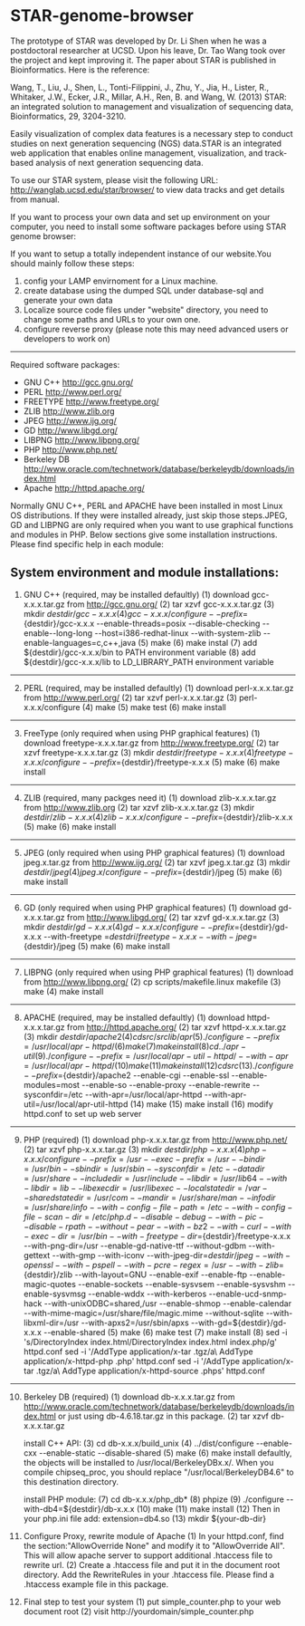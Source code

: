 STAR-genome-browser
===================

The prototype of STAR was developed by Dr. Li Shen when he was a postdoctoral researcher at UCSD. Upon his leave, Dr. Tao Wang took over the project and kept improving it. The paper about STAR is published in Bioinformatics. Here is the reference:

Wang, T., Liu, J., Shen, L., Tonti-Filippini, J., Zhu, Y., Jia, H., Lister, R., Whitaker, J.W., Ecker, J.R., Millar, A.H., Ren, B. and Wang, W. (2013) STAR: an integrated solution to management and visualization of sequencing data, Bioinformatics, 29, 3204-3210.


Easily visualization of complex data features is a necessary step to conduct studies on next generation sequencing (NGS) data.STAR is an integrated web application that enables online management, visualization, and track-based analysis of next generation sequencing data. 

To use our STAR system, please visit the following URL:
http://wanglab.ucsd.edu/star/browser/
to view data tracks and get details from manual.
 

If you want to process your own data and set up environment on your computer, you
need to install some software packages before using STAR genome browser:

If you want to setup a totally independent instance of our website.You should mainly follow these steps: 
1. config your LAMP envirnoment for a Linux machine.
2. create database using the dumped SQL under database-sql and generate your own data
3. Localize source code files under "website" directory, you need to change some paths and URLs to your own one.
4. configure reverse proxy
(please note this may need advanced users or developers to work on)


--------------------------------------------------------------------------------
Required software packages:

* GNU C++ 	http://gcc.gnu.org/
* PERL 		http://www.perl.org/ 
* FREETYPE 	http://www.freetype.org/
* ZLIB 		http://www.zlib.org
* JPEG 		http://www.ijg.org/
* GD 		http://www.libgd.org/
* LIBPNG 	http://www.libpng.org/
* PHP 		http://www.php.net/
* Berkeley DB 	http://www.oracle.com/technetwork/database/berkeleydb/downloads/index.html
* Apache 	http://httpd.apache.org/

Normally GNU C++, PERL and APACHE have been installed in most Linux OS distributions. If they were installed already, just skip those steps.JPEG, GD and LIBPNG are only required when you want to use graphical functions and modules in PHP. Below sections give some installation instructions. Please find specific help in each module: 

System environment and module installations:
--------------------------------------------------------------------------------
1. GNU C++ (required, may be installed defaultly)
	(1) download gcc-x.x.x.tar.gz from http://gcc.gnu.org/
	(2) tar xzvf gcc-x.x.x.tar.gz
	(3) mkdir ${destdir}/gcc-x.x.x
	(4) gcc-x.x.x/configure --prefix=${destdir}/gcc-x.x.x --enable-threads=posix 
		--disable-checking --enable--long-long --host=i386-redhat-linux 
		--with-system-zlib --enable-languages=c,c++,java
	(5) make
	(6) make instal
	(7) add ${destdir}/gcc-x.x.x/bin to PATH environment variable
	(8) add ${destdir}/gcc-x.x.x/lib to LD_LIBRARY_PATH environment variable
--------------------------------------------------------------------------------
2. PERL (required, may be installed defaultly)
	(1) download perl-x.x.x.tar.gz from  http://www.perl.org/
	(2) tar xzvf perl-x.x.x.tar.gz
	(3) perl-x.x.x/configure
	(4) make
	(5) make test
	(6) make install
--------------------------------------------------------------------------------
3. FreeType (only required when using PHP graphical features)
	(1) download freetype-x.x.x.tar.gz from  http://www.freetype.org/
	(2) tar xzvf freetype-x.x.x.tar.gz
	(3) mkdir ${destdir}/freetype-x.x.x
	(4) freetype-x.x.x/configure --prefix=${destdir}/freetype-x.x.x
	(5) make
	(6) make install
--------------------------------------------------------------------------------
4. ZLIB (required, many packges need it)
	(1) download zlib-x.x.x.tar.gz from  http://www.zlib.org
	(2) tar xzvf zlib-x.x.x.tar.gz
	(3) mkdir ${destdir}/zlib-x.x.x
	(4) zlib-x.x.x/configure --prefix=${destdir}/zlib-x.x.x
	(5) make
	(6) make install
--------------------------------------------------------------------------------
5. JPEG (only required when using PHP graphical features)
	(1) download jpeg.x.tar.gz from  http://www.ijg.org/
	(2) tar xzvf jpeg.x.tar.gz
	(3) mkdir ${destdir}/jpeg
	(4) jpeg.x/configure --prefix=${destdir}/jpeg
	(5) make
	(6) make install
--------------------------------------------------------------------------------
6. GD (only required when using PHP graphical features)
	(1) download gd-x.x.x.tar.gz from http://www.libgd.org/ 
	(2) tar xzvf gd-x.x.x.tar.gz
	(3) mkdir ${destdir}/gd-x.x.x
	(4) gd-x.x.x/configure --prefix=${destdir}/gd-x.x.x --with-freetype
		=${destdri}/freetype-x.x.x --with-jpeg=${destdir}/jpeg
	(5) make
	(6) make install
--------------------------------------------------------------------------------
7. LIBPNG (only required when using PHP graphical features)
	(1) download from http://www.libpng.org/ 
	(2) cp scripts/makefile.linux makefile
	(3) make
	(4) make install
--------------------------------------------------------------------------------
8. APACHE (required, may be installed defaultly)
	(1) download httpd-x.x.x.tar.gz from  http://httpd.apache.org/
	(2) tar xzvf httpd-x.x.x.tar.gz
	(3) mkdir ${destdir}/apache2
	(4) cd {src}/srclib/apr
	(5) ./configure --prefix=/usr/local/apr-httpd/
	(6) make
	(7) make install
	(8) cd ../apr-util
	(9) ./configure --prefix=/usr/local/apr-util-httpd/ --with-apr=/usr/local/apr-httpd/
	(10) make
	(11) make install
	(12) cd {src}
	(13) ./configure --prefix=${destdir}/apache2 --enable-cgi --enable-ssl --enable-modules=most 
	--enable-so --enable-proxy --enable-rewrite --sysconfdir=/etc --with-apr=/usr/local/apr-httpd
	--with-apr-util=/usr/local/apr-util-httpd
	(14) make
	(15) make install
	(16) modify httpd.conf to set up web server
--------------------------------------------------------------------------------
9. PHP (required)
	(1) download php-x.x.x.tar.gz from  http://www.php.net/
	(2) tar xzvf php-x.x.x.tar.gz
	(3) mkdir ${destdir}/php-x.x.x
	(4) php-x.x.x/configure --prefix=/usr --exec-prefix=/usr --bindir=/usr/bin 
		--sbindir=/usr/sbin --sysconfdir=/etc --datadir=/usr/share 
		--includedir=/usr/include --libdir=/usr/lib64 --with-libdir=lib 
		--libexecdir=/usr/libexec --localstatedir=/var --sharedstatedir=/usr/com 
		--mandir=/usr/share/man --infodir=/usr/share/info --with-config-file-path=/etc 
		--with-config-file-scan-dir=/etc/php.d --disable-debug --with-pic --disable-rpath 
		--without-pear --with-bz2 --with-curl --with-exec-dir=/usr/bin 
		--with-freetype-dir=${destdir}/freetype-x.x.x --with-png-dir=/usr 
		--enable-gd-native-ttf --without-gdbm --with-gettext --with-gmp --with-iconv 
		--with-jpeg-dir=${destdir}/jpeg --with-openssl --with-pspell  --with-pcre-regex=/usr 
		--with-zlib=${destdir}/zlib --with-layout=GNU --enable-exif --enable-ftp 
		--enable-magic-quotes --enable-sockets --enable-sysvsem --enable-sysvshm 
		--enable-sysvmsg  --enable-wddx --with-kerberos --enable-ucd-snmp-hack 
		--with-unixODBC=shared,/usr  --enable-shmop --enable-calendar 
		--with-mime-magic=/usr/share/file/magic.mime --without-sqlite --with-libxml-dir=/usr 
		--with-apxs2=/usr/sbin/apxs --with-gd=${destdir}/gd-x.x.x --enable-shared
	(5) make
	(6) make test
	(7) make install
	(8) sed -i 's/DirectoryIndex index.html/DirectoryIndex index.html index.php/g' httpd.conf 
	    sed -i '/AddType application\/x-tar .tgz/a\ AddType application\/x-httpd-php .php' httpd.conf
	    sed -i '/AddType application\/x-tar .tgz/a\ AddType application\/x-httpd-source .phps' httpd.conf
--------------------------------------------------------------------------------
10. Berkeley DB (required)
	(1) download db-x.x.x.tar.gz from  http://www.oracle.com/technetwork/database/berkeleydb/downloads/index.html
	    or just using db-4.6.18.tar.gz in this package.
	(2) tar xzvf db-x.x.x.tar.gz

    install C++ API:
	(3) cd db-x.x.x/build_unix
	(4) ../dist/configure --enable-cxx --enable-static --disable-shared
	(5) make
	(6) make install
	defaultly, the objects will be installed to /usr/local/BerkeleyDBx.x/. When you compile chipseq_proc,
	you should replace "/usr/local/BerkeleyDB4.6" to this destination directory.

    install PHP module:
	(7) cd db-x.x.x/php_db*
	(8) phpize
	(9) ./configure --with-db4=${destdir}/db-x.x.x
	(10) make
	(11) make install
	(12) Then in your php.ini file add: extension=db4.so
	(13) mkdir ${your-db-dir}

11. Configure Proxy, rewrite module of Apache
	(1) In your httpd.conf, find the section:"AllowOverride None" and modify it to "AllowOverride All".
	This will allow apache server to support additional .htaccess file to rewrite url.
	(2) Create a .htaccess file and put it in the document root directory. Add the RewriteRules in your
	.htaccess file. Please find a .htaccess example file in this package.

12. Final step to test your system
	(1) put simple_counter.php to your web document root
	(2) visit http://yourdomain/simple_counter.php
